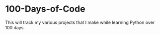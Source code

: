 # 100-Days-of-Code
This will track my various projects that I make while learning Python over 100 days.
